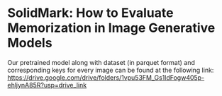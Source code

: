 # SolidMark: How to Evaluate Memorization in Image Generative Models

Our pretrained model along with dataset (in parquet format) and corresponding keys for every image can be found at the following link: https://drive.google.com/drive/folders/1vpu53FM_Gs1ldFogw405p-ehljynA85R?usp=drive_link